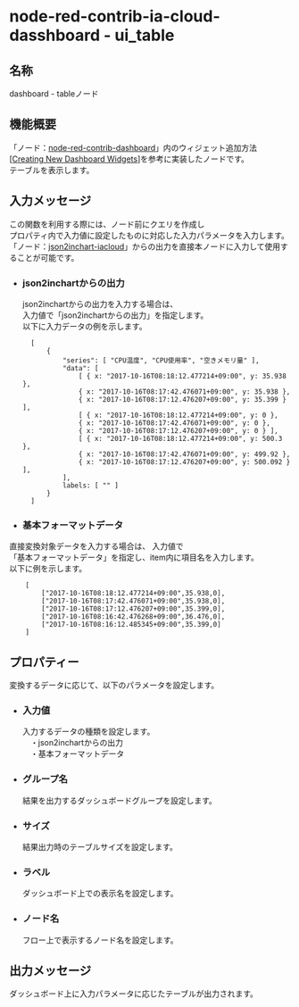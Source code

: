 # node-red-contrib-ia-cloud-dasshboard - ui_table

## 名称
dashboard - tableノード


## 機能概要

「ノード：[node-red-contrib-dashboard](https://github.com/node-red/node-red-dashboard)」内のウィジェット追加方法[[Creating New Dashboard Widgets](https://github.com/node-red/node-red-dashboard/wiki/Creating-New-Dashboard-Widgets)]を参考に実装したノードです。  
テーブルを表示します。 



## 入力メッセージ
この関数を利用する際には、ノード前にクエリを作成し  
プロパティ内で入力値に設定したものに対応した入力パラメータを入力します。  
「ノード：[json2inchart-iacloud](https://github.com/ia-cloud/node-red-contrib-ia-cloud-output/tree/master/json2inchart-iacloud)」からの出力を直接本ノードに入力して使用することが可能です。

- ### json2inchartからの出力
  json2inchartからの出力を入力する場合は、  
  入力値で「json2inchartからの出力」を指定します。  
  以下に入力データの例を示します。 

        [
            {
                "series": [ "CPU温度", "CPU使用率", "空きメモリ量" ],
                "data": [
                    [ { x: "2017-10-16T08:18:12.477214+09:00", y: 35.938 },
                    { x: "2017-10-16T08:17:42.476071+09:00", y: 35.938 },
                    { x: "2017-10-16T08:17:12.476207+09:00", y: 35.399 } ],
                    [ { x: "2017-10-16T08:18:12.477214+09:00", y: 0 },
                    { x: "2017-10-16T08:17:42.476071+09:00", y: 0 },
                    { x: "2017-10-16T08:17:12.476207+09:00", y: 0 } ],
                    [ { x: "2017-10-16T08:18:12.477214+09:00", y: 500.3 },
                    { x: "2017-10-16T08:17:42.476071+09:00", y: 499.92 },
                    { x: "2017-10-16T08:17:12.476207+09:00", y: 500.092 } ],
                ],
                labels: [ "" ]
            }
        ]


- ### 基本フォーマットデータ
直接変換対象データを入力する場合は、  入力値で  
「基本フォーマットデータ」を指定し、item内に項目名を入力します。   
以下に例を示します。  

        [
            ["2017-10-16T08:18:12.477214+09:00",35.938,0],
            ["2017-10-16T08:17:42.476071+09:00",35.938,0],
            ["2017-10-16T08:17:12.476207+09:00",35.399,0],
            ["2017-10-16T08:16:42.476268+09:00",36.476,0],
            ["2017-10-16T08:16:12.485345+09:00",35.399,0]
        ]



## プロパティー

変換するデータに応じて、以下のパラメータを設定します。

- ### 入力値
  入力するデータの種類を設定します。  
  　・json2inchartからの出力  
  　・基本フォーマットデータ  

- ### グループ名
  結果を出力するダッシュボードグループを設定します。

- ### サイズ
  結果出力時のテーブルサイズを設定します。

- ### ラベル
  ダッシュボード上での表示名を設定します。

- ### ノード名
  フロー上で表示するノード名を設定します。

## 出力メッセージ
ダッシュボード上に入力パラメータに応じたテーブルが出力されます。
